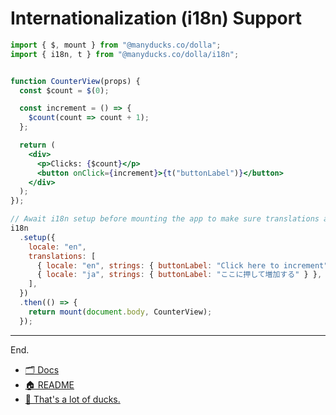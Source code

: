 # Internationalization (i18n) Support

```jsx
import { $, mount } from "@manyducks.co/dolla";
import { i18n, t } from "@manyducks.co/dolla/i18n";


function CounterView(props) {
  const $count = $(0);

  const increment = () => {
    $count(count => count + 1);
  };

  return (
    <div>
      <p>Clicks: {$count}</p>
      <button onClick={increment}>{t("buttonLabel")}</button>
    </div>
  );
});

// Await i18n setup before mounting the app to make sure translations are loaded.
i18n
  .setup({
    locale: "en",
    translations: [
      { locale: "en", strings: { buttonLabel: "Click here to increment" } },
      { locale: "ja", strings: { buttonLabel: "ここに押して増加する" } },
    ],
  })
  .then(() => {
    return mount(document.body, CounterView);
  });
```

---

End.

- [🗂️ Docs](./index.md)
- [🏠 README](../README.md)
- [🦆 That's a lot of ducks.](https://www.manyducks.co)
